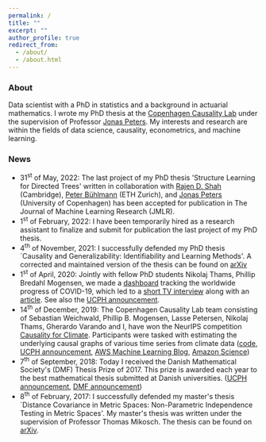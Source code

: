 ```yaml
---
permalink: /
title: ""
excerpt: ""
author_profile: true
redirect_from: 
  - /about/
  - /about.html
---
```


### About
Data scientist with a PhD in statistics and a background in actuarial mathematics. I wrote my PhD thesis at the [Copenhagen Causality Lab](https://www.math.ku.dk/english/research/spt/cocala/) under the supervision of Professor [Jonas Peters](http://web.math.ku.dk/~peters/). My interests and research are within the fields of data science, causality, econometrics, and machine learning.

### News 
* 31<sup>st</sup> of May, 2022: The last project of my PhD thesis 'Structure Learning for Directed Trees' written in collaboration with [Rajen D. Shah](http://www.statslab.cam.ac.uk/~rds37/) (Cambridge), [Peter Bühlmann](https://math.ethz.ch/research/seminar-for-statistics/peter-buehlmann.html) (ETH Zurich), and [Jonas Peters](http://web.math.ku.dk/~peters/) (University of Copenhagen) has been accepted for publication in The Journal of Machine Learning Research (JMLR).
* 1<sup>st</sup> of February, 2022: I have been temporarily hired as a research assistant to finalize and submit for publication the last project of my PhD thesis.
* 4<sup>th</sup> of November, 2021: I successfully defended my PhD thesis `Causality and Generalizability: Identifiability and Learning Methods'. A corrected and maintained version of the thesis can be found on [arXiv](https://arxiv.org/abs/2110.01430)
* 1<sup>st</sup> of April, 2020: Jointly with fellow PhD students Nikolaj Thams, Phillip Bredahl Mogensen, we made a [dashboard](http://shiny.science.ku.dk/pbm/COVID19/) tracking the worldwide progress of COVID-19, which led to a [short TV interview](https://www.tv2lorry.dk/nyheder/01-04-2020/1930/ny-corona-app?autoplay=1) along with an [article](https://www.tv2lorry.dk/koebenhavn/overblik-over-corona-pandemien-her-er-appen-du-mangler). See also the [UCPH announcement](https://nyheder.ku.dk/alle_nyheder/2020/04/overblik-over-corona-pandemien-her-er-appen-du-mangler/). 
* 14<sup>th</sup> of December, 2019: The Copenhagen Causality Lab team consisting of Sebastian Weichwald, Phillip B. Mogensen, Lasse Petersen, Nikolaj Thams, Gherardo Varando and I, have won the NeurIPS competition [Causality for Climate](https://causeme.uv.es/neurips2019/). Participants were tasked with estimating the underlying causal graphs of various time series from climate data ([code](https://github.com/sweichwald/tidybench), [UCPH announcement](https://www.math.ku.dk/english/about/news/cocala-winner-c4c/), [AWS Machine Learning Blog](https://aws.amazon.com/blogs/machine-learning/neurips-competition-tackles-climate-data-challenges/), [Amazon Science](https://www.amazon.science/latest-news/neurips-competition-demonstrates-how-machine-learning-techniques-can-help-researchers-understand-a-changing-climate))
* 7<sup>th</sup> of September, 2018: Today I received the Danish Mathematical Society's (DMF) Thesis Prize of 2017. This prize is awarded each year to the best mathematical thesis submitted at Danish universities. ([UCPH announcement](https://www.math.ku.dk/english/about/news/dmf-thesis-prize-2018/), [DMF announcement](https://mathematics.dk/aktiviteter/nyheder/artikel/artikel/specialeprisen-2017-gaar-til-martin-emil-jakobsen-ku))
* 8<sup>th</sup> of February, 2017: I successfully defended my master's thesis `Distance Covariance in Metric Spaces: Non-Parametric Independence Testing in Metric Spaces'. My master's thesis was written under the supervision of Professor Thomas Mikosch. The thesis can be found on [arXiv](https://arxiv.org/abs/1706.03490).